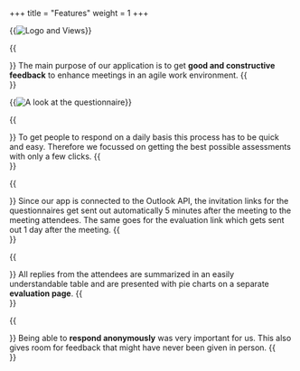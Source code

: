 +++
title = "Features"
weight = 1
+++

{{<image src="features_views.png" alt="Logo and Views" caption="">}}

{{<section title="Feedback">}}
The main purpose of our application is to get **good and constructive feedback** to enhance meetings in an agile work environment.
{{</section>}}

{{<image src="features_questionnaire.png" alt="A look at the questionnaire" caption="A look at the questionnaire">}}

{{<section title="Fast and easy">}}
To get people to respond on a daily basis this process has to be quick and easy. Therefore we focussed on getting the best possible assessments with only a few clicks.
{{</section>}}

{{<section title="Automation">}}
Since our app is connected to the Outlook API, the invitation links for the questionnaires get sent out automatically 5 minutes after the meeting to the meeting attendees. The same goes for the evaluation link which gets sent out 1 day after the meeting.
{{</section>}}

{{<section title="Evaluation">}}
All replies from the attendees are summarized in an easily understandable table and are presented with pie charts on a separate **evaluation page**.
{{</section>}}

{{<section title="Privacy">}}
Being able to **respond anonymously** was very important for us. This also gives room for feedback that might have never been given in person.
{{</section>}}